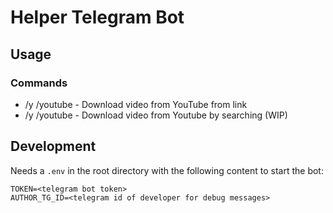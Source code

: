 # Helper Telegram Bot

## Usage
### Commands
* /y /youtube <link> - Download video from YouTube from link
* /y /youtube <query> - Download video from Youtube by searching (WIP)

## Development
Needs a `.env` in the root directory with the following content to start the bot:
```
TOKEN=<telegram bot token>
AUTHOR_TG_ID=<telegram id of developer for debug messages>
```
